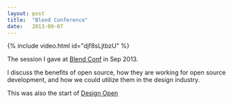 ```yaml
---
layout: post
title:  "Blend Conference"
date:   2013-09-07
---
```

{% include video.html id="djf8sLjtbzU" %}

The session I gave at [Blend Conf](http://2013.blendconf.com/schedule/designers-can-open-source/) in Sep 2013.

I discuss the benefits of open source, how they are working for open source development, and how we could utilize them in the design industry.

This was also the start of [Design Open](http://designopen.org)
